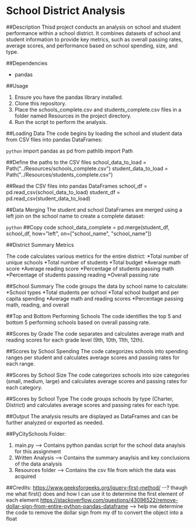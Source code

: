 # School District Analysis

##Description
Thisd project conducts an analysis on school and student performance within a school district. It combines datasets of school and student information to provide key metrics, such as overall passing rates, average scores, and performance based on school spending, size, and type.

##Dependencies
* pandas

##Usage
1. Ensure you have the pandas library installed.
2. Clone this repository.
3. Place the schools_complete.csv and students_complete.csv files in a folder named Resources in the project directory.
4. Run the script to perform the analysis.

##Loading Data
The code begins by loading the school and student data from CSV files into pandas DataFrames:

```python```
import pandas as pd 
from pathlib import Path

##Define the paths to the CSV files
school_data_to_load = Path("../Resources/schools_complete.csv")
student_data_to_load = Path("../Resources/students_complete.csv")

##Read the CSV files into pandas DataFrames
school_df = pd.read_csv(school_data_to_load)
student_df = pd.read_csv(student_data_to_load)

##Data Merging
The student and school DataFrames are merged using a left join on the school name to create a complete dataset:

```python```
##Copy code
school_data_complete = pd.merge(student_df, school_df, how="left", on=["school_name", "school_name"])

##District Summary Metrics

The code calculates various metrics for the entire district:
*Total number of unique schools
*Total number of students
*Total budget
*Average math score
*Average reading score
*Percentage of students passing math
*Percentage of students passing reading
*Overall passing rate

##School Summary
The code groups the data by school name to calculate:
*School types
*Total students per school
*Total school budget and per capita spending
*Average math and reading scores
*Percentage passing math, reading, and overall

##Top and Bottom Performing Schools
The code identifies the top 5 and bottom 5 performing schools based on overall passing rate.

##Scores by Grade
The code separates and calculates average math and reading scores for each grade level (9th, 10th, 11th, 12th).

##Scores by School Spending
The code categorizes schools into spending ranges per student and calculates average scores and passing rates for each range.

##Scores by School Size
The code categorizes schools into size categories (small, medium, large) and calculates average scores and passing rates for each category.

##Scores by School Type
The code groups schools by type (Charter, District) and calculates average scores and passing rates for each type.

##Output
The analysis results are displayed as DataFrames and can be further analyzed or exported as needed.

##PyCitySchools Folder: 
1. main.py --> Contains python pandas script for the school data anaylsis for this assignment 
2. Written Analysis --> Contains the summary anaylsis and key conclusions of the data analysis 
3. Resources folder --> Contains the csv file from which the data was acquired

##Credits: 
https://www.geeksforgeeks.org/jquery-first-method/ --? thaugh me what first() does and how I can use it to determine the first element of each element
https://stackoverflow.com/questions/43096522/remove-dollar-sign-from-entire-python-pandas-dataframe --> help me determine the code to remove the dollar sign from my df to convert the object into a float  


